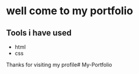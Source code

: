 # well come to my portfolio
## Tools i have used
- html
- css

Thanks for visiting my profile# My-Portfolio
